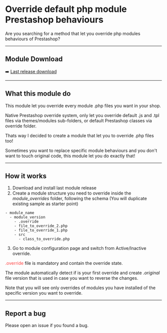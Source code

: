 # Override default php module Prestashop behaviours

Are you searching for a method that let you override php modules behaviours of Prestashop?

---

## Module Download

➡️ [Last release download](https://replaceme)

---

## What this module do

This module let you override every module .php files you want in your shop.

Native Prestashop override system, only let you override default .js and .tpl files via themes/modules sub-folders, or default Prestashop classes via override folder.

Thats way I decided to create a module that let you to override .php files too!

Sometimes you want to replace specific module behaviours and you don't want to touch original code, this module let you do exactly that!

---

## How it works

1. Download and install last module release
2. Create a module structure you need to override inside the *module_overrides* folder, following the schema (You will duplicate existing sample as starter point)

```
- module_name
  - module_version
    - .override
    - file_to_override_2.php
    - file_to_override_1.php
    - src
      - class_to_override.php
```
3. Go to module configuration page and switch from Active/Inactive override.

<span style="color:#ff4444">.override</span> file is mandatory and contain the override state.

The module automatically detect if is your first override and create *.original* file version that is used in case you want to reverse the changes.

Note that you will see only overrides of modules you have installed of the specific version you want to override.

---

## Report a bug

Please open an issue if you found a bug.
